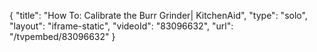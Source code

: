 {
    "title": "How To: Calibrate the Burr Grinder| KitchenAid",
    "type": "solo",
    "layout": "iframe-static",
    "videoId": "83096632",
    "url": "\/tvpembed\/83096632"
}